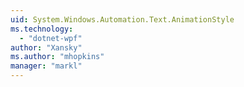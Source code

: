 ```yaml
---
uid: System.Windows.Automation.Text.AnimationStyle
ms.technology: 
  - "dotnet-wpf"
author: "Xansky"
ms.author: "mhopkins"
manager: "markl"
---
```

